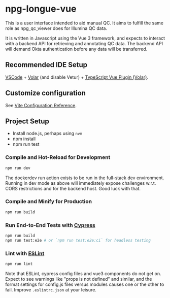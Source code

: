 # npg-longue-vue

This is a user interface intended to aid manual QC. It aims to fulfill the same role as npg_qc_viewer does for Illumina QC data.

It is written in Javascript using the Vue 3 framework, and expects to interact with a backend API for retrieving and annotating QC data. The backend API will demand Okta authentication before any data will be transferred.

## Recommended IDE Setup

[VSCode](https://code.visualstudio.com/) + [Volar](https://marketplace.visualstudio.com/items?itemName=Vue.volar) (and disable Vetur) + [TypeScript Vue Plugin (Volar)](https://marketplace.visualstudio.com/items?itemName=Vue.vscode-typescript-vue-plugin).

## Customize configuration

See [Vite Configuration Reference](https://vitejs.dev/config/).

## Project Setup

- Install node.js, perhaps using `nvm`
- npm install
- npm run test

### Compile and Hot-Reload for Development

```sh
npm run dev
```

The dockerdev run action exists to be run in the full-stack dev environment.
Running in dev mode as above will immediately expose challenges w.r.t. CORS
restrictions and for the backend host. Good luck with that.

### Compile and Minify for Production

```sh
npm run build
```

### Run End-to-End Tests with [Cypress](https://www.cypress.io/)

```sh
npm run build
npm run test:e2e # or `npm run test:e2e:ci` for headless testing
```

### Lint with [ESLint](https://eslint.org/)

```sh
npm run lint
```

Note that ESLint, cypress config files and vue3 components do not get on.
Expect to see warnings like "props is not defined" and similar, and the
format settings for config.js files versus modules causes one or the other to
fail. Improve `.eslintrc.json` at your leisure.
